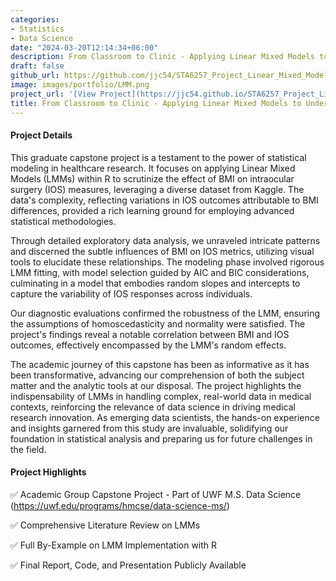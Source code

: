 ```yaml
---
categories:
- Statistics
- Data Science
date: "2024-03-20T12:14:34+06:00"
description: From Classroom to Clinic - Applying Linear Mixed Models to Understand Real-World Medical Research Data
draft: false
github_url: https://github.com/jjc54/STA6257_Project_Linear_Mixed_Modelers
image: images/portfolio/LMM.png
project_url: '[View Project](https://jjc54.github.io/STA6257_Project_Linear_Mixed_Modelers/)'
title: From Classroom to Clinic - Applying Linear Mixed Models to Understand Real-World Medical Research Data
---
```



#### Project Details

This graduate capstone project is a testament to the power of statistical modeling in healthcare research. It focuses on applying Linear Mixed Models (LMMs) within R to scrutinize the effect of BMI on intraocular surgery (IOS) measures, leveraging a diverse dataset from Kaggle. The data's complexity, reflecting variations in IOS outcomes attributable to BMI differences, provided a rich learning ground for employing advanced statistical methodologies.

Through detailed exploratory data analysis, we unraveled intricate patterns and discerned the subtle influences of BMI on IOS metrics, utilizing visual tools to elucidate these relationships. The modeling phase involved rigorous LMM fitting, with model selection guided by AIC and BIC considerations, culminating in a model that embodies random slopes and intercepts to capture the variability of IOS responses across individuals.

Our diagnostic evaluations confirmed the robustness of the LMM, ensuring the assumptions of homoscedasticity and normality were satisfied. The project's findings reveal a notable correlation between BMI and IOS outcomes, effectively encompassed by the LMM's random effects.

The academic journey of this capstone has been as informative as it has been transformative, advancing our comprehension of both the subject matter and the analytic tools at our disposal. The project highlights the indispensability of LMMs in handling complex, real-world data in medical contexts, reinforcing the relevance of data science in driving medical research innovation. As emerging data scientists, the hands-on experience and insights garnered from this study are invaluable, solidifying our foundation in statistical analysis and preparing us for future challenges in the field.

#### Project Highlights

✅ Academic Group Capstone Project - Part of UWF M.S. Data Science (https://uwf.edu/programs/hmcse/data-science-ms/)

✅ Comprehensive Literature Review on LMMs

✅ Full By-Example on LMM Implementation with R

✅ Final Report, Code, and Presentation Publicly Available
